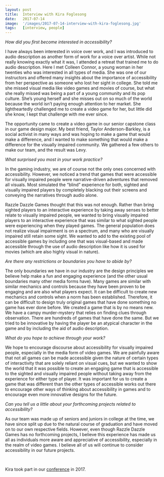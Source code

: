 ```yaml
---
layout: post
title:  Interview with Kira Foglesong
date:   2017-07-14
image:  '/images/2017-07-14-interview-with-kira-foglesong.jpg'
tags:   [interview, people]
---
```


*How did you first become interested in accessibility?*

I have always been interested in voice over work, and I was introduced to audio description as another form of work for a voice over artist. While not really knowing exactly what it was, I attended a retreat that trained me to do audio description. Here I met Colleen Connor, a young woman in her twenties who was interested in all types of media. She was one of our instructors and offered many insights about the importance of accessibility from her perspective as someone who lost her sight in college. She told me she missed visual media like video games and movies of course, but what she really missed was being a part of a young community and its pop culture. She’s young herself and she misses out on so much of the world because the world isn’t paying enough attention to her market. She lightheartedly challenged me to create a video game for her, but little did she know, I kept that challenge with me ever since.

The opportunity came to create a video game in our senior capstone class in our game design major. My best friend, Taylor Anderson-Barkley, is a social activist in many ways and was hoping to make a game that would make a difference, and I wanted to make something that would make a difference for the visually impaired community. We gathered a few others to make our team, and the result was Levy.

*What surprised you most in your work practice?*

In the gaming industry, we are of course not the only ones concerned with accessibility. However, we noticed a trend that games that were accessible for visually impaired people were narrative-driven adventures that removed all visuals. Most simulated the “blind” experience for both, sighted and visually impaired players by completely blacking out their screens and conveying the narratives through audio alone.

Razzle Dazzle Games thought that this was not enough. Rather than bring sighted players to an interactive experience by taking away senses to better relate to visually impaired people, we wanted to bring visually impaired players to an interactive experience that was similar to what sighted people were experiencing when they played games. The general population does not realize visual impairment is on a spectrum, and many who are visually impaired still retain some sight. We wanted to add to the existing pool of accessible games by including one that was visual-based and made accessible through the use of audio description like how it is used for movies (which are also highly visual in nature).

*Are there any restrictions or boundaries you have to abide by?*

The only boundaries we have in our industry are the design principles we believe help make a fun and engaging experience (and the other usual boundaries many other media forms have). Many games are similar with similar mechanics and controls because they have been proven to be engaging and are also what players expect. It can be difficult to create new mechanics and controls when a norm has been established. Therefore, it can be difficult to design truly original games that have done something no game has ever done before. We created a game that is by no means new. We have a campy murder-mystery that relies on finding clues through observation. There are hundreds of games that have done the same. But we tried to be innovative by having the player be an atypical character in the game and by including the aid of audio description.

*What do you hope to achieve through your work?*

We hope to encourage discourse about accessibility for visually impaired people, especially in the media form of video games. We are painfully aware that not all games can be made accessible given the nature of certain types of interactivity that are solely reliant on visual cues, but we wanted to show the world that it was possible to create an engaging game that is accessible to the sighted and visually impaired people without taking away from the experience for either type of player. It was important for us to create a game that was different than the other types of accessible works out there to encourage other ways of thinking about accessibility in games and to encourage even more innovative designs for the future.

*Can you tell us a little about your forthcoming projects related to accessibility?*

As our team was made up of seniors and juniors in college at the time, we have since split up due to the natural course of graduation and have moved on to our own respective fields. However, even though Razzle Dazzle Games has no forthcoming projects, I believe this experience has made us all as individuals more aware and appreciative of accessibility, especially in the realm of video games. I believe all of us will continue to consider accessibility in our future projects.

<br>

Kira took part in our [conference](conference-on-accessibility-in-film-television-and-interactive-media) in 2017.